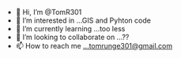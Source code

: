 - 👋 Hi, I’m @TomR301
- 👀 I’m interested in ...GIS and Pyhton code
- 🌱 I’m currently learning ...too less
- 💞️ I’m looking to collaborate on ...??
- 📫 How to reach me ...tomrunge301@gmail.com

